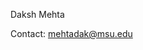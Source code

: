 Daksh Mehta

Contact: mehtadak@msu.edu

<!---
mehtadak/mehtadak is a ✨ special ✨ repository because its `README.md` (this file) appears on your GitHub profile.
You can click the Preview link to take a look at your changes.
--->
